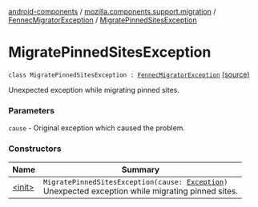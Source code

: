 [android-components](../../../index.md) / [mozilla.components.support.migration](../../index.md) / [FennecMigratorException](../index.md) / [MigratePinnedSitesException](./index.md)

# MigratePinnedSitesException

`class MigratePinnedSitesException : `[`FennecMigratorException`](../index.md) [(source)](https://github.com/mozilla-mobile/android-components/blob/master/components/support/migration/src/main/java/mozilla/components/support/migration/FennecMigrator.kt#L209)

Unexpected exception while migrating pinned sites.

### Parameters

`cause` - Original exception which caused the problem.

### Constructors

| Name | Summary |
|---|---|
| [&lt;init&gt;](-init-.md) | `MigratePinnedSitesException(cause: `[`Exception`](https://kotlinlang.org/api/latest/jvm/stdlib/kotlin/-exception/index.html)`)`<br>Unexpected exception while migrating pinned sites. |
